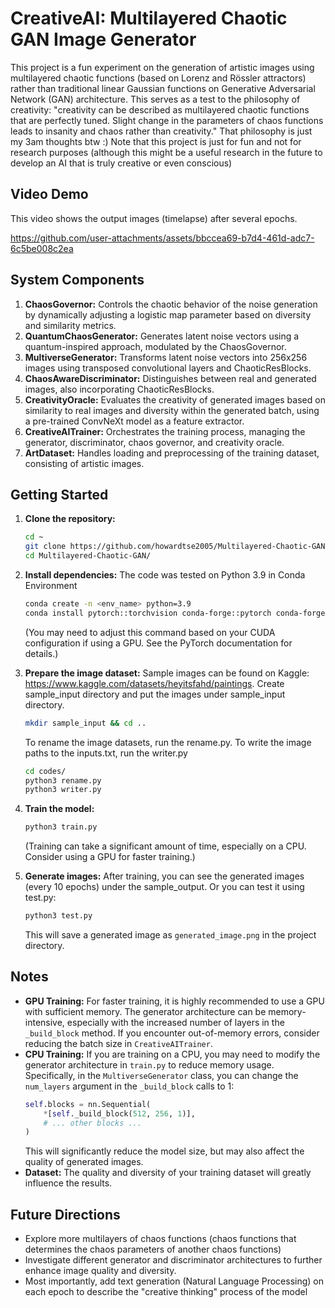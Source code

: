# CreativeAI: Multilayered Chaotic GAN Image Generator

This project is a fun experiment on the generation of artistic images using multilayered chaotic functions (based on Lorenz and Rössler attractors) rather than traditional linear Gaussian functions on Generative Adversarial Network (GAN) architecture. This serves as a test to the philosophy of creativity: "creativity can be described as multilayered chaotic functions that are perfectly tuned. Slight change in the parameters of chaos functions leads to insanity and chaos rather than creativity." That philosophy is just my 3am thoughts btw :) Note that this project is just for fun and not for research purposes (although this might be a useful research in the future to develop an AI that is truly creative or even conscious) 

## Video Demo
This video shows the output images (timelapse) after several epochs.


https://github.com/user-attachments/assets/bbccea69-b7d4-461d-adc7-6c5be008c2ea



## System Components

1.  **ChaosGovernor:** Controls the chaotic behavior of the noise generation by dynamically adjusting a logistic map parameter based on diversity and similarity metrics.
2.  **QuantumChaosGenerator:** Generates latent noise vectors using a quantum-inspired approach, modulated by the ChaosGovernor.
3.  **MultiverseGenerator:** Transforms latent noise vectors into 256x256 images using transposed convolutional layers and ChaoticResBlocks.
4.  **ChaosAwareDiscriminator:** Distinguishes between real and generated images, also incorporating ChaoticResBlocks.
5.  **CreativityOracle:** Evaluates the creativity of generated images based on similarity to real images and diversity within the generated batch, using a pre-trained ConvNeXt model as a feature extractor.
6.  **CreativeAITrainer:** Orchestrates the training process, managing the generator, discriminator, chaos governor, and creativity oracle.
7.  **ArtDataset:** Handles loading and preprocessing of the training dataset, consisting of artistic images.

## Getting Started

1.  **Clone the repository:**
    ```bash
    cd ~
    git clone https://github.com/howardtse2005/Multilayered-Chaotic-GAN.git
    cd Multilayered-Chaotic-GAN/
    ```

2.  **Install dependencies:**
    The code was tested on Python 3.9 in Conda Environment
    ```bash
    conda create -n <env_name> python=3.9
    conda install pytorch::torchvision conda-forge::pytorch conda-forge::pillow "numpy<2"
    ```
    (You may need to adjust this command based on your CUDA configuration if using a GPU. See the PyTorch documentation for details.)

4.  **Prepare the image dataset:**
    Sample images can be found on Kaggle: https://www.kaggle.com/datasets/heyitsfahd/paintings. Create sample_input directory and put the images under sample_input directory.
    ```bash
    mkdir sample_input && cd ..
    ```
    To rename the image datasets, run the rename.py. To write the image paths to the inputs.txt, run the writer.py
    ```bash
    cd codes/
    python3 rename.py
    python3 writer.py
    ```
6.  **Train the model:**
    ```bash
    python3 train.py
    ```
    (Training can take a significant amount of time, especially on a CPU. Consider using a GPU for faster training.)

7.  **Generate images:**
    After training, you can see the generated images (every 10 epochs) under the sample_output. Or you can test it using test.py:
    ```bash
    python3 test.py
    ```
    This will save a generated image as `generated_image.png` in the project directory.

## Notes

*   **GPU Training:** For faster training, it is highly recommended to use a GPU with sufficient memory. The generator architecture can be memory-intensive, especially with the increased number of layers in the `_build_block` method. If you encounter out-of-memory errors, consider reducing the batch size in `CreativeAITrainer`.
*   **CPU Training:** If you are training on a CPU, you may need to modify the generator architecture in `train.py` to reduce memory usage.  Specifically, in the `MultiverseGenerator` class, you can change the `num_layers` argument in the `_build_block` calls to 1:
    ```python
    self.blocks = nn.Sequential(
        *[self._build_block(512, 256, 1)],
        # ... other blocks ...
    )
    ```
    This will significantly reduce the model size, but may also affect the quality of generated images.
*   **Dataset:** The quality and diversity of your training dataset will greatly influence the results.

## Future Directions

*   Explore more multilayers of chaos functions (chaos functions that determines the chaos parameters of another chaos functions)
*   Investigate different generator and discriminator architectures to further enhance image quality and diversity.
*   Most importantly, add text generation (Natural Language Processing) on each epoch to describe the "creative thinking" process of the model
